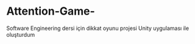 # Attention-Game-
Software Engineering dersi için dikkat oyunu projesi 
Unity uygulaması ile oluşturdum
